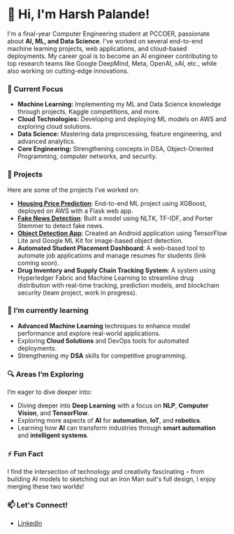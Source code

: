 # 👋 Hi, I'm Harsh Palande!

I'm a final-year Computer Engineering student at PCCOER, passionate about **AI, ML, and Data Science**. I've worked on several end-to-end machine learning projects, web applications, and cloud-based deployments. My career goal is to become an AI engineer contributing to top research teams like Google DeepMind, Meta, OpenAI, xAI, etc., while also working on cutting-edge innovations.

### 🔭 Current Focus
- **Machine Learning:** Implementing my ML and Data Science knowledge through projects, Kaggle competitions, and more.
- **Cloud Technologies:** Developing and deploying ML models on AWS and exploring cloud solutions.
- **Data Science:** Mastering data preprocessing, feature engineering, and advanced analytics.
- **Core Engineering:** Strengthening concepts in DSA, Object-Oriented Programming, computer networks, and security.

### 🚀 Projects
Here are some of the projects I’ve worked on:
- **[Housing Price Prediction](https://github.com/Mi-Harsh/bostonhousepricing)**: End-to-end ML project using XGBoost, deployed on AWS with a Flask web app.
- **[Fake News Detection](https://github.com/Mi-Harsh/ML-Mini-Projects)**: Built a model using NLTK, TF-IDF, and Porter Stemmer to detect fake news.
- **[Object Detection App](https://github.com/Harsh-Palande/object-detection-app)**: Created an Android application using TensorFlow Lite and Google ML Kit for image-based object detection.
- **Automated Student Placement Dashboard**: A web-based tool to automate job applications and manage resumes for students (link coming soon).
- **Drug Inventory and Supply Chain Tracking System**: A system using Hyperledger Fabric and Machine Learning to streamline drug distribution with real-time tracking, prediction models, and blockchain security (team project, work in progress).

### 🌱 I’m currently learning
- **Advanced Machine Learning** techniques to enhance model performance and explore real-world applications.
- Exploring **Cloud Solutions** and DevOps tools for automated deployments.
- Strengthening my **DSA** skills for competitive programming.

### 🔍 Areas I’m Exploring
I’m eager to dive deeper into:
- Diving deeper into **Deep Learning** with a focus on **NLP**, **Computer Vision**, and **TensorFlow**.
- Exploring more aspects of **AI** for **automation**, **IoT**, and **robotics**.
- Learning how **AI** can transform industries through **smart automation** and **intelligent systems**.

### ⚡ Fun Fact
I find the intersection of technology and creativity fascinating – from building AI models to sketching out an Iron Man suit's full design, I enjoy merging these two worlds!

### 📫 Let's Connect!
- [LinkedIn](https://www.linkedin.com/in/harsh-palande-65963a22b/)
